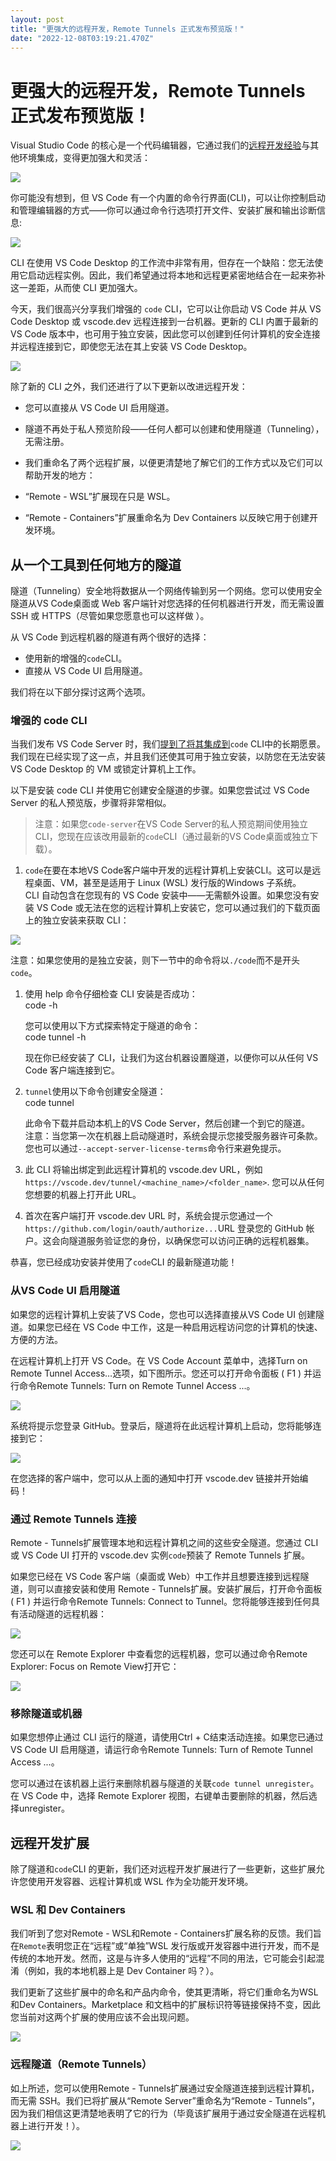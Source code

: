 ```yaml
---
layout: post
title: "更强大的远程开发，Remote Tunnels 正式发布预览版！"
date: "2022-12-08T03:19:21.470Z"
---
```

更强大的远程开发，Remote Tunnels 正式发布预览版！
================================

Visual Studio Code 的核心是一个代码编辑器，它通过我们的[远程开发经验](https://link.zhihu.com/?target=http%3A//mp.weixin.qq.com/s%3F__biz%3DMzU1NjgwNTExNQ%3D%3D%26mid%3D2247483889%26idx%3D1%26sn%3D7314fabf1cb7fe1a091cfe9bfb10054a%26chksm%3Dfc3e3f65cb49b673699a4a4fa007b3890a53e355770a44074dfb25576800f6a9851401fb8659%26scene%3D21%23wechat_redirect)与其他环境集成，变得更加强大和灵活：

![](https://pic3.zhimg.com/80/v2-9dbdb2c4133ff757da132acfe47fe39e_720w.webp)

你可能没有想到，但 VS Code 有一个内置的命令行界面(CLI)，可以让你控制启动和管理编辑器的方式——你可以通过命令行选项打开文件、安装扩展和输出诊断信息:

![](https://pic3.zhimg.com/80/v2-d8b388b64ebd5a456bd828be8b2d7d46_720w.webp)

CLI 在使用 VS Code Desktop 的工作流中非常有用，但存在一个缺陷：您无法使用它启动远程实例。因此，我们希望通过将本地和远程更紧密地结合在一起来弥补这一差距，从而使 CLI 更加强大。

今天，我们很高兴分享我们增强的 `code` CLI，它可以让你启动 VS Code 并从 VS Code Desktop 或 vscode.dev 远程连接到一台机器。更新的 CLI 内置于最新的 VS Code 版本中，也可用于独立安装，因此您可以创建到任何计算机的安全连接并远程连接到它，即使您无法在其上安装 VS Code Desktop。

![](https://pic4.zhimg.com/80/v2-aff5f7b388112879b1f1f68fc66d2847_720w.webp)

除了新的 CLI 之外，我们还进行了以下更新以改进远程开发：

*   您可以直接从 VS Code UI 启用隧道。
*   隧道不再处于私人预览阶段——任何人都可以创建和使用隧道（Tunneling），无需注册。
*   我们重命名了两个远程扩展，以便更清楚地了解它们的工作方式以及它们可以帮助开发的地方：

*   “Remote - WSL”扩展现在只是 WSL。
*   “Remote - Containers”扩展重命名为 Dev Containers 以反映它用于创建开发环境。

从一个工具到任何地方的隧道
-------------

隧道（Tunneling）安全地将数据从一个网络传输到另一个网络。您可以使用安全隧道从VS Code桌面或 Web 客户端针对您选择的任何机器进行开发，而无需设置 SSH 或 HTTPS（尽管如果您愿意也可以这样做 ）。

从 VS Code 到远程机器的隧道有两个很好的选择：

*   使用新的增强的`code`CLI。
*   直接从 VS Code UI 启用隧道。

我们将在以下部分探讨这两个选项。

### 增强的 code CLI

当我们发布 VS Code Server 时，我们[提到了将其集成到](https://link.zhihu.com/?target=http%3A//mp.weixin.qq.com/s%3F__biz%3DMzU1NjgwNTExNQ%3D%3D%26mid%3D2247494206%26idx%3D1%26sn%3Dfadbdec099621fa56a9b77f3ff9d7409%26chksm%3Dfc3dd4aacb4a5dbc77d05493c4aaa317ad0b4bed3e4f41364ac47cf1d88ba1d72abec4faebc1%26scene%3D21%23wechat_redirect)`code` CLI中的长期愿景。我们现在已经实现了这一点，并且我们还使其可用于独立安装，以防您在无法安装 VS Code Desktop 的 VM 或锁定计算机上工作。

以下是安装 code CLI 并使用它创建安全隧道的步骤。如果您尝试过 VS Code Server 的私人预览版，步骤将非常相似。

> 注意：如果您`code-server`在VS Code Server的私人预览期间使用独立 CLI，您现在应该改用最新的`code`CLI（通过最新的VS Code桌面或独立下载）。

1.  `code`在要在本地VS Code客户端中开发的远程计算机上安装CLI。这可以是远程桌面、VM，甚至是适用于 Linux (WSL) 发行版的Windows 子系统。  
    CLI 自动包含在您现有的 VS Code 安装中——无需额外设置。如果您没有安装 VS Code 或无法在您的远程计算机上安装它，您可以通过我们的下载页面上的独立安装来获取 CLI：

![](https://pic2.zhimg.com/80/v2-df6e1d84d2a20556fec1ba9ab784a2b5_720w.webp)

  
  
注意：如果您使用的是独立安装，则下一节中的命令将以`./code`而不是开头`code`。

1.  使用 help 命令仔细检查 CLI 安装是否成功：  
    code -h  
      
    您可以使用以下方式探索特定于隧道的命令：  
    code tunnel -h  
      
    现在你已经安装了 CLI，让我们为这台机器设置隧道，以便你可以从任何 VS Code 客户端连接到它。
2.  `tunnel`使用以下命令创建安全隧道：  
    code tunnel  
      
    此命令下载并启动本机上的VS Code Server，然后创建一个到它的隧道。  
    注意：当您第一次在机器上启动隧道时，系统会提示您接受服务器许可条款。您也可以通过`--accept-server-license-terms`命令行来避免提示。
3.  此 CLI 将输出绑定到此远程计算机的 vscode.dev URL，例如`https://vscode.dev/tunnel/<machine_name>/<folder_name>`. 您可以从任何您想要的机器上打开此 URL。
4.  首次在客户端打开 vscode.dev URL 时，系统会提示您通过一个`https://github.com/login/oauth/authorize...`URL 登录您的 GitHub 帐户。这会向隧道服务验证您的身份，以确保您可以访问正确的远程机器集。

恭喜，您已经成功安装并使用了`code`CLI 的最新隧道功能！

### 从VS Code UI 启用隧道

如果您的远程计算机上安装了VS Code，您也可以选择直接从VS Code UI 创建隧道。如果您已经在 VS Code 中工作，这是一种启用远程访问您的计算机的快速、方便的方法。

在远程计算机上打开 VS Code。在 VS Code Account 菜单中，选择Turn on Remote Tunnel Access…选项，如下图所示。您还可以打开命令面板 ( F1 ) 并运行命令Remote Tunnels: Turn on Remote Tunnel Access ...。

![](https://pic1.zhimg.com/80/v2-ee0884f06835e2041307ebcfae4385b8_720w.webp)

系统将提示您登录 GitHub。登录后，隧道将在此远程计算机上启动，您将能够连接到它：

![](https://pic4.zhimg.com/80/v2-d680014089e72be3dd1c52a6d9f2bb53_720w.webp)

在您选择的客户端中，您可以从上面的通知中打开 vscode.dev 链接并开始编码！

### 通过 Remote Tunnels 连接

Remote - Tunnels扩展管理本地和远程计算机之间的这些安全隧道。您通过 CLI 或 VS Code UI 打开的 vscode.dev 实例`code`预装了 Remote Tunnels 扩展。

如果您已经在 VS Code 客户端（桌面或 Web）中工作并且想要连接到远程隧道，则可以直接安装和使用 Remote - Tunnels扩展。安装扩展后，打开命令面板 ( F1 ) 并运行命令Remote Tunnels: Connect to Tunnel。您将能够连接到任何具有活动隧道的远程机器：

![](https://pic2.zhimg.com/80/v2-41eb4872fe6db0e7be370219c0299151_720w.webp)

您还可以在 Remote Explorer 中查看您的远程机器，您可以通过命令Remote Explorer: Focus on Remote View打开它：

![](https://pic2.zhimg.com/80/v2-5dfb99f14ca417d56a69680aa3a1f055_720w.webp)

### 移除隧道或机器

如果您想停止通过 CLI 运行的隧道，请使用Ctrl + C结束活动连接。如果您已通过 VS Code UI 启用隧道，请运行命令Remote Tunnels: Turn of Remote Tunnel Access ...。

您可以通过在该机器上运行来删除机器与隧道的关联`code tunnel unregister`。在 VS Code 中，选择 Remote Explorer 视图，右键单击要删除的机器，然后选择unregister。

远程开发扩展
------

除了隧道和`code`CLI 的更新，我们还对远程开发扩展进行了一些更新，这些扩展允许您使用开发容器、远程计算机或 WSL 作为全功能开发环境。

### WSL 和 Dev Containers

我们听到了您对Remote - WSL和Remote - Containers扩展名称的反馈。我们旨在`Remote`表明您正在“远程”或“单独”WSL 发行版或开发容器中进行开发，而不是传统的本地开发。然而，这是与许多人使用的“远程”不同的用法，它可能会引起混淆（例如，我的本地机器上是 Dev Container 吗？）。

我们更新了这些扩展中的命名和产品内命令，使其更清晰，将它们重命名为WSL和Dev Containers。Marketplace 和文档中的扩展标识符等链接保持不变，因此您当前对这两个扩展的使用应该不会出现问题。

![](https://pic2.zhimg.com/80/v2-a04a2a8aaf8d05debe11864a4cfdaf79_720w.webp)

### 远程隧道（Remote Tunnels）

如上所述，您可以使用Remote - Tunnels扩展通过安全隧道连接到远程计算机，而无需 SSH。我们已将扩展从“Remote Server”重命名为“Remote - Tunnels”，因为我们相信这更清楚地表明了它的行为（毕竟该扩展用于通过安全隧道在远程机器上进行开发！）。

![](https://pic2.zhimg.com/80/v2-87dc1609ac8f0f1762a32a5149b7d36d_720w.webp)